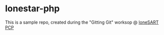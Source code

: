 # lonestar-php

This is a sample repo, created during the "Gitting Git" worksop @ [loneSART PCP](https://gettinggit.com)

